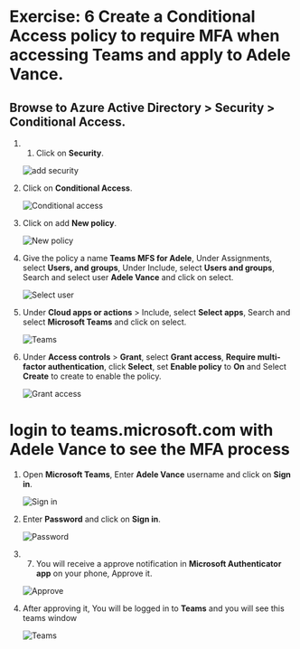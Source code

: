 # Exercise: 6 Create a Conditional Access policy to require MFA when accessing Teams and apply to Adele Vance.



## Browse to Azure Active Directory > Security > Conditional Access.



1. 1. Click on **Security**.




   ![](images/aad-security.png "add security")




2. Click on **Conditional Access**.




   ![](images/conditional-access.png "Conditional access")



3. Click on add **New policy**.





   ![](images/new-policy.png "New policy")




4. Give the policy a name **Teams MFS for Adele**, Under Assignments, select **Users, and groups**, Under Include, select **Users and groups**, Search and select user **Adele Vance** and click on select.




   ![](images/select-user.png "Select user")




5. Under **Cloud apps or actions** > Include, select **Select apps**, Search and select **Microsoft Teams** and click on select.




   ![](images/select-teams.png "Teams")




6. Under **Access controls** > **Grant**, select **Grant access**, **Require multi-factor authentication**, click **Select**, set **Enable policy** to **On** and Select **Create** to create to enable the policy.




   ![](images/grant-access.png "Grant access")




# login to teams.microsoft.com with Adele Vance to see the MFA process


1. Open **Microsoft Teams**, Enter **Adele Vance** username and click on **Sign in**.




   ![](images/teams-sign-in.png "Sign in")



2. Enter **Password** and click on **Sign in**.





   ![](images/teams-password.png "Password")



3. 7. You will receive a approve notification in **Microsoft Authenticator app** on your phone, Approve it.




   ![](images/teams-approve.png "Approve")



4. After approving it, You will be logged in to **Teams** and you will see this teams window





   ![](images/teams-window.png "Teams")